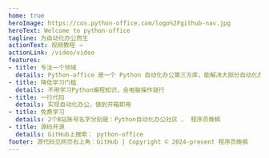 ```yaml
---
home: true
heroImage: https://cos.python-office.com/logo%2Fgithub-nav.jpg
heroText: Welcome to python-office
tagline: 为自动化办公而生
actionText: 视频教程 →
actionLink: /video/video
features:
- title: 专注一个领域
  details: Python-office 是一个 Python 自动化办公第三方库，能解决大部分自动化办公的问题。
- title: 降低学习门槛
  details: 不用学习Python编程知识，会电脑操作就行
- title: 一行代码
  details: 实现自动化办公，做到开箱即用
- title: 免费学习
  details: 2个B站账号名字分别是：Python自动化办公社区 、 程序员晚枫
- title: 源码开源
  details: GitHub上搜索： python-office
footer: 源代码见网页右上角：GitHub | Copyright © 2024-present 程序员晚枫
---
```

